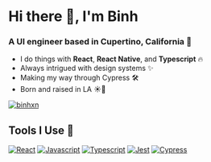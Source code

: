 <h1>Hi there 👋, I'm Binh</h1>
<h3>A UI engineer based in Cupertino, California 🌲</h3>

- I do things with **React**, **React Native**, and **Typescript** 🔥
- Always intrigued with design systems ✨
- Making my way through Cypress 🛠️
- Born and raised in LA ☀️🌴


<a href="https://github.com/binhxn/binhxn"><img align="center" src="https://github-readme-stats.vercel.app/api?username=binhxn&show_icons=true" alt="binhxn" /></a>

## Tools I Use 🧰

[![React](https://img.shields.io/badge/react-black?style=for-the-badge&logo=react)](https://reactjs.org/)
[![Javascript](https://img.shields.io/badge/javascript-black?style=for-the-badge&logo=javascript)](https://developer.mozilla.org/en-US/docs/Web/JavaScript/)
[![Typescript](https://img.shields.io/badge/typescript-black?style=for-the-badge&logo=typescript)](https://www.typescriptlang.org/)
[![Jest](https://img.shields.io/badge/jest-black?style=for-the-badge&logo=jest)](https://jestjs.io/)
[![Cypress](https://img.shields.io/badge/cypress-black?style=for-the-badge&logo=cypress)](https://www.cypress.io/)



<!--

## Book List 📚

- [Web Scalability for Startup Engineers](https://www.amazon.com/Scalability-Startup-Engineers-Artur-Ejsmont/dp/0071843655)
- [EMPOWERED: Ordinary People, Extraordinary Products](https://www.amazon.com/EMPOWERED-Ordinary-Extraordinary-Products-Silicon/dp/111969129X/ref=pd_sbs_14_1/141-6017459-7625457?_encoding=UTF8&pd_rd_i=111969129X&pd_rd_r=a07aab61-036b-42a0-9d6f-6b85d74f42d8&pd_rd_w=n2tBs&pd_rd_wg=u3cpu&pf_rd_p=ed1e2146-ecfe-435e-b3b5-d79fa072fd58&pf_rd_r=A8PHZ90KFRE9FXKEJWHJ&psc=1&refRID=A8PHZ90KFRE9FXKEJWHJ)
- [INSPIRED: How to Create Tech Products Customers Love](https://www.amazon.com/INSPIRED-Create-Tech-Products-Customers/dp/1119387507/ref=pd_sbs_1?pd_rd_w=oO7IR&pf_rd_p=3ec6a47e-bf65-49f8-80f7-0d7c7c7ce2ca&pf_rd_r=P4GMC10J0J0XPHKVJF40&pd_rd_r=d6022ace-0db7-466d-b520-8c388cdee4cf&pd_rd_wg=K5yJC&pd_rd_i=1119387507&psc=1)

-->


<!--
**binhxn/binhxn** is a ✨ _special_ ✨ repository because its `README.md` (this file) appears on your GitHub profile.

Here are some ideas to get you started:

- 🔭 I’m currently working on ...
- 🌱 I’m currently learning ...
- 👯 I’m looking to collaborate on ...
- 🤔 I’m looking for help with ...
- 💬 Ask me about ...
- 📫 How to reach me: ...
- 😄 Pronouns: ...
- ⚡ Fun fact: ...
-->

<!--
Previous Badge References

Visitor Count
<a href="https://github.com/binhxn"><img src="https://visitor-badge.laobi.icu/badge?page_id=binhxn.binhxn" alt="GitHub"></a>

LinkedIn
<a href="https://www.linkedin.com/in/binhxnguyen"><img src="https://img.shields.io/badge/-binhxnguyen-0072b1?logo=Linkedin&logoColor=white" alt="LinkedIn"></a>

-->
